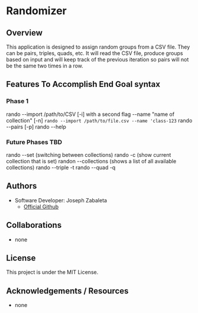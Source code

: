 # Randomizer

## Overview
This application is designed to assign random groups from a CSV file. They can be pairs, triples, quads, etc. It will read the CSV file, produce groups based on input and will keep track of the previous iteration so pairs will not be the same two times in a row.

## Features To Accomplish End Goal syntax


### Phase 1
rando --import /path/to/CSV [-i] with a second flag --name "name of collection" [-n]
    `rando --import /path/to/file.csv --name 'class-123`
rando --pairs [-p]
rando --help

### Future Phases TBD
rando --set (switching between collections)
rando -c (show current collection that is set)
randon --collections (shows a list of all available collections)
rando --triple -t
rando --quad -q




## Authors
- Software Developer: Joseph Zabaleta
  - [Official Github](https://github.com/joseph-zabaleta)

## Collaborations
- none

## License
This project is under the MIT License.

## Acknowledgements / Resources
- none
